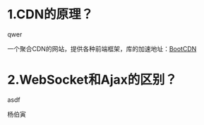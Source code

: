 ﻿# 1.CDN的原理？

qwer

一个聚合CDN的网站，提供各种前端框架，库的加速地址：[BootCDN](https://www.bootcdn.cn/)

# 2.WebSocket和Ajax的区别？

asdf


杨伯寅
